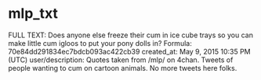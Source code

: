 # mlp_txt

FULL TEXT: Does anyone else freeze their cum in ice cube trays so you can make little cum igloos to put your pony dolls in?
Formula: 70e84dd291834ec7bdcb093ac422cb39
created_at: May 9, 2015 10:35 PM (UTC)
user/description: Quotes taken from /mlp/ on 4chan. Tweets of people wanting to cum on cartoon animals. No more tweets here folks.